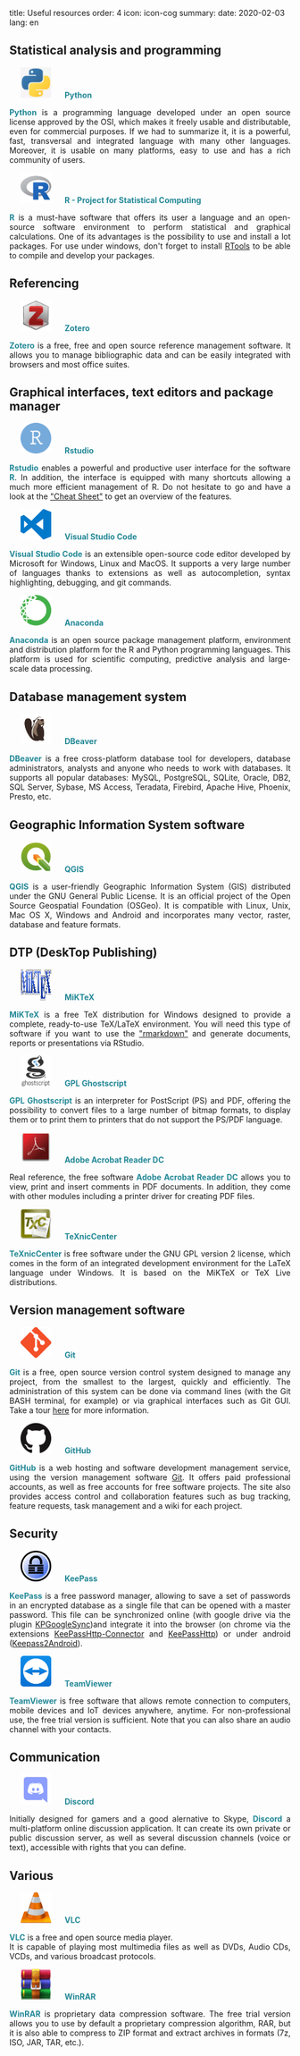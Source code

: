 title: Useful resources
order: 4
icon: icon-cog
summary:
date: 2020-02-03
lang: en

## Statistical analysis and programming

<a href="https://www.python.org/" target="_blank">
<img src="/pictures/logos/logo_python.png" width="55" height="55" hspace="20"></a>
<font color="#238896"><strong>Python</strong></font>

<p style="text-align: justify">
<font color="#238896"><strong>Python</strong></font> is a programming language developed under an open source license approved by the OSI, which makes it freely usable and distributable, even for commercial purposes. If we had to summarize it, it is a powerful, fast, transversal and integrated language with many other languages. Moreover, it is usable on many platforms, easy to use and has a rich community of users.
</p>

<a href="https://cran.r-project.org/" target="_blank">
<img src="/pictures/logos/logo_r.png" width="55" height="55" hspace="20"></a>
<font color="#238896"><strong>R - Project for Statistical Computing</strong></font>

<p style="text-align: justify">
<font color="#238896"><strong>R</strong></font> is a must-have software that offers its user a language and an open-source software environment to perform statistical and graphical calculations. One of its advantages is the possibility to use and install a lot packages. For use under windows, don't forget to install <a href="https://cran.r-project.org/bin/windows/Rtools/" target="_blank">RTools</a> to be able to compile and develop your packages.
</p>

## Referencing

<a href="https://www.zotero.org/" target="_blank">
<img src="/pictures/logos/logo_zotero.png" width="55" height="55" hspace="20"></a>
<font color="#238896"><strong>Zotero</strong></font>

<p style="text-align: justify">
<font color="#238896"><strong>Zotero</strong></font> is a free, free and open source reference management software. It allows you to manage bibliographic data and can be easily integrated with browsers and most office suites.
</p>

## Graphical interfaces, text editors and package manager

<a href="https://www.rstudio.com/" target="_blank">
<img src="/pictures/logos/logo_rstudio.png" width="55" height="55" hspace="20"></a>
<font color="#238896"><strong>Rstudio</strong></font>

<p style="text-align: justify">
<font color="#238896"><strong>Rstudio</strong></font> enables a powerful and productive user interface for the software <font color="#238896"><strong>R</strong></font>. In addition, the interface is equipped with many shortcuts allowing a much more efficient management of R. Do not hesitate to go and have a look at the <a href="https://www.rstudio.com/resources/cheatsheets/" target="_blank">"Cheat Sheet"</a> to get an overview of the features.
</p>

<a href="https://code.visualstudio.com/" target="_blank">
<img src="/pictures/logos/logo_visual_studio_code.png" width="55" height="55" hspace="20"></a>
<font color="#238896"><strong>Visual Studio Code</strong></font>

<p style="text-align: justify">
<font color="#238896"><strong>Visual Studio Code</strong></font> is an extensible open-source code editor developed by Microsoft for Windows, Linux and MacOS. It supports a very large number of languages thanks to extensions as well as autocompletion, syntax highlighting, debugging, and git commands.
</p>

<a href="https://www.anaconda.com/" target="_blank">
<img src="/pictures/logos/logo_anaconda.png" width="55" height="55" hspace="20"></a>
<font color="#238896"><strong>Anaconda</strong></font>

<p style="text-align: justify">
<font color="#238896"><strong>Anaconda</strong></font> is an open source package management platform, environment and distribution platform for the R and Python programming languages. This platform is used for scientific computing, predictive analysis and large-scale data processing.
</p>

## Database management system

<a href="https://dbeaver.io/" target="_blank">
<img src="/pictures/logos/logo_dbeaver.png" width="55" height="55" hspace="20"></a>
<font color="#238896"><strong>DBeaver</strong></font>

<p style="text-align: justify">
<font color="#238896"><strong>DBeaver</strong></font> is a free cross-platform database tool for developers, database administrators, analysts and anyone who needs to work with databases. It supports all popular databases: MySQL, PostgreSQL, SQLite, Oracle, DB2, SQL Server, Sybase, MS Access, Teradata, Firebird, Apache Hive, Phoenix, Presto, etc.
</p>

## Geographic Information System software

<a href="https://www.qgis.org" target="_blank">
<img src="/pictures/logos/logo_qgis.png" width="55" height="55" hspace="20"></a>
<font color="#238896"><strong>QGIS</strong></font>

<p style="text-align: justify">
<font color="#238896"><strong>QGIS</strong></font> is a user-friendly Geographic Information System (GIS) distributed under the GNU General Public License. It is an official project of the Open Source Geospatial Foundation (OSGeo). It is compatible with Linux, Unix, Mac OS X, Windows and Android and incorporates many vector, raster, database and feature formats.
</p>

## DTP (DeskTop Publishing)

<a href="https://miktex.org/" target="_blank">
<img src="/pictures/logos/logo_miktex.png" width="55" height="55" hspace="20"></a>
<font color="#238896"><strong>MiKTeX</strong></font>

<p style="text-align: justify">
<font color="#238896"><strong>MiKTeX</strong></font> is a free TeX distribution for Windows designed to provide a complete, ready-to-use TeX/LaTeX environment. You will need this type of software if you want to use the <a href="https://rmarkdown.rstudio.com/" target="_blank">"rmarkdown"</a> and generate documents, reports or presentations via RStudio.
</p>

<a href="https://www.ghostscript.com/index.html" target="_blank">
<img src="/pictures/logos/logo_ghostscript.png" width="55" height="55" hspace="20"></a>
<font color="#238896"><strong>GPL Ghostscript</strong></font>

<p style="text-align: justify">
<font color="#238896"><strong>GPL Ghostscript</strong></font> is an interpreter for PostScript (PS) and PDF, offering the possibility to convert files to a large number of bitmap formats, to display them or to print them to printers that do not support the PS/PDF language.
</p>

<a href="https://acrobat.adobe.com/fr/fr/acrobat/pdf-reader.html" target="_blank">
<img src="/pictures/logos/logo_adobe_reader.png" width="55" height="55" hspace="20"></a>
<font color="#238896"><strong>Adobe Acrobat Reader DC</strong></font>

<p style="text-align: justify">
Real reference, the free software <font color="#238896"><strong>Adobe Acrobat Reader DC</strong></font> allows you to view, print and insert comments in PDF documents. In addition, they come with other modules including a printer driver for creating PDF files.
</p>

<a href="http://www.texniccenter.org/" target="_blank">
<img src="/pictures/logos/logo_texniccenter.png" width="55" height="55" hspace="20"></a>
<font color="#238896"><strong>TeXnicCenter</strong></font>

<p style="text-align: justify">
<font color="#238896"><strong>TeXnicCenter</strong></font> is free software under the GNU GPL version 2 license, which comes in the form of an integrated development environment for the LaTeX language under Windows. It is based on the MiKTeX or TeX Live distributions.
</p>

## Version management software

<a href="https://git-scm.com/" target="_blank">
<img src="/pictures/logos/logo_git.png" width="55" height="55" hspace="20"></a>
<font color="#238896"><strong>Git</strong></font>

<p style="text-align: justify">
<font color="#238896"><strong>Git</strong></font> is a free, open source version control system designed to manage any project, from the smallest to the largest, quickly and efficiently. The administration of this system can be done via command lines (with the Git BASH terminal, for example) or via graphical interfaces such as Git GUI. Take a tour <a href="https://git-scm.com/book/en/v2" target="_blank">here</a> for more information.
</p>

<a href="https://github.com/" target="_blank">
<img src="/pictures/logos/logo_github.png" width="55" height="55" hspace="20"></a>
<font color="#238896"><strong>GitHub</strong></font>

<p style="text-align: justify">
<font color="#238896"><strong>GitHub</strong></font> is a web hosting and software development management service, using the version management software <a href="https://git-scm.com/" target="_blank">Git</a>. It offers paid professional accounts, as well as free accounts for free software projects. The site also provides access control and collaboration features such as bug tracking, feature requests, task management and a wiki for each project.
</p>

## Security

<a href="https://keepass.info/" target="_blank">
<img src="/pictures/logos/logo_keepass.png" width="55" height="55" hspace="20"></a>
<font color="#238896"><strong>KeePass</strong></font>

<p style="text-align: justify">
<font color="#238896"><strong>KeePass</strong></font> is a free password manager, allowing to save a set of passwords in an encrypted database as a single file that can be opened with a master password. This file can be synchronized online (with google drive via the plugin <a href="https://keepass.info/plugins.html#kpgsync" target="_blank">KPGoogleSync</a>)and integrate it into the browser (on chrome via the extensions <a href="https://chrome.google.com/webstore/detail/keepasshttp-connector/dafgdjggglmmknipkhngniifhplpcldb" target="_blank">KeePassHttp-Connector</a> and <a href="https://keepass.info/plugins.html#keepasshttp" target="_blank">KeePassHttp</a>) or under android (<a href="https://play.google.com/store/apps/details?id=keepass2android.keepass2android&hl=fr" target="_blank">Keepass2Android</a>).
</p>

<a href="https://www.teamviewer.com/" target="_blank">
<img src="/pictures/logos/logo_teamviewer.png" width="55" height="55" hspace="20"></a>
<font color="#238896"><strong>TeamViewer</strong></font>

<p style="text-align: justify">
<font color="#238896"><strong>TeamViewer</strong></font> is free software that allows remote connection to computers, mobile devices and IoT devices anywhere, anytime. For non-professional use, the free trial version is sufficient. Note that you can also share an audio channel with your contacts. 
</p>

## Communication

<a href="https://discordapp.com/" target="_blank">
<img src="/pictures/logos/logo_discord.png" width="55" height="55" hspace="20"></a>
<font color="#238896"><strong>Discord</strong></font>

<p style="text-align: justify">
Initially designed for gamers and a good alernative to Skype, <font color="#238896"><strong>Discord</strong></font> a multi-platform online discussion application. It can create its own private or public discussion server, as well as several discussion channels (voice or text), accessible with rights that you can define.
</p>

## Various

<a href="https://www.videolan.org/" target="_blank">
<img src="/pictures/logos/logo_vlc.png" width="55" height="55" hspace="20"></a>
<font color="#238896"><strong>VLC</strong></font>

<p style="text-align: justify">
<font color="#238896"><strong>VLC</strong></font> is a free and open source media player. <br>It is capable of playing most multimedia files as well as DVDs, Audio CDs, VCDs, and various broadcast protocols.
</p>

<a href="https://www.win-rar.com/start.html?&L=10" target="_blank">
<img src="/pictures/logos/logo_winrar.png" width="55" height="55" hspace="20"></a>
<font color="#238896"><strong>WinRAR</strong></font>

<p style="text-align: justify">
<font color="#238896"><strong>WinRAR</strong></font> is proprietary data compression software. The free trial version allows you to use by default a proprietary compression algorithm, RAR, but it is also able to compress to ZIP format and extract archives in formats (7z, ISO, JAR, TAR, etc.).
</p>